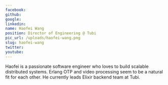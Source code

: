 ```yaml
---
facebook: 
github: 
google: 
linkedin: 
name: Haofei Wang
position: Director of Engineering @ Tubi
pic_url: /uploads/haofei-wang.png
slug: haofei-wang
twitter: 
youtube: 
---
```

<p>Haofei is a passionate software engineer who loves to build scalable distributed systems. Erlang OTP and video processing seem to be a natural fit for each other. He currently leads Elixir backend team at Tubi.</p>
